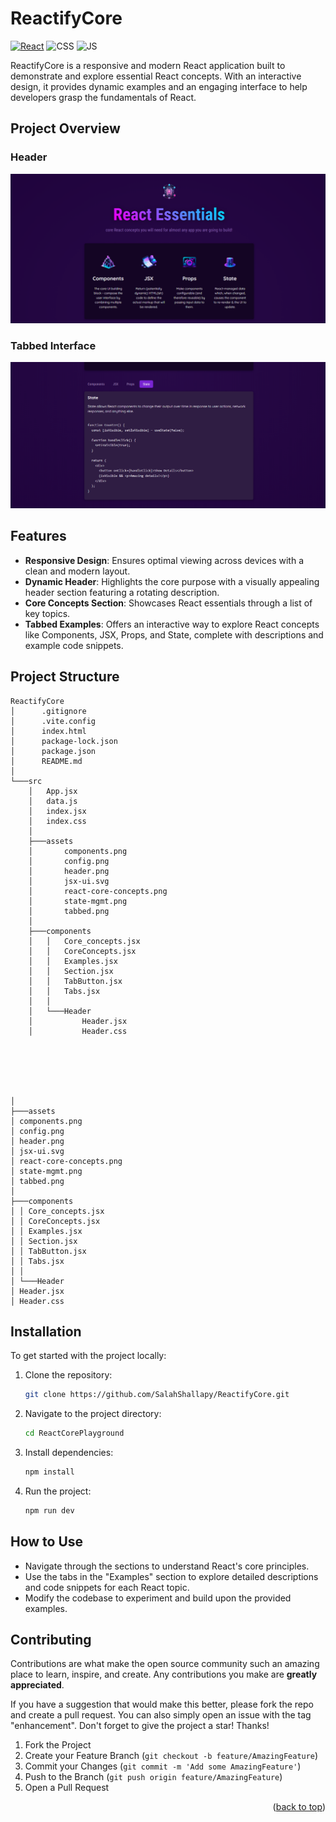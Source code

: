 # ReactifyCore

[![React](https://img.shields.io/badge/react-%2320232a.svg?style=for-the-badge&logo=react&logoColor=%2361DAFB)](https://react.dev/)
![CSS](https://img.shields.io/badge/CSS3-1572B6?style=for-the-badge&logo=css3&logoColor=white)
![JS](https://img.shields.io/badge/JavaScript-F7DF1E?style=for-the-badge&logo=javascript&logoColor=black)

ReactifyCore is a responsive and modern React application built to demonstrate and explore essential React concepts. With an interactive design, it provides dynamic examples and an engaging interface to help developers grasp the fundamentals of React.

## Project Overview

### Header

![header preview](./src/assets/header.png)

### Tabbed Interface

![tabbed preview](./src/assets/tabbed.png)

## Features

- **Responsive Design**: Ensures optimal viewing across devices with a clean and modern layout.
- **Dynamic Header**: Highlights the core purpose with a visually appealing header section featuring a rotating description.
- **Core Concepts Section**: Showcases React essentials through a list of key topics.
- **Tabbed Examples**: Offers an interactive way to explore React concepts like Components, JSX, Props, and State, complete with descriptions and example code snippets.

## Project Structure

```
ReactifyCore
│      .gitignore
│      .vite.config
│      index.html
│      package-lock.json
│      package.json
│      README.md
│
└───src
    │   App.jsx
    │   data.js
    │   index.jsx
    │   index.css
    │
    ├───assets
    │       components.png
    │       config.png
    │       header.png
    │       jsx-ui.svg
    │       react-core-concepts.png
    │       state-mgmt.png
    │       tabbed.png
    │
    ├───components
    │   │   Core_concepts.jsx
    │   │   CoreConcepts.jsx
    │   │   Examples.jsx
    │   │   Section.jsx
    │   │   TabButton.jsx
    │   │   Tabs.jsx
    │   │
    │   └───Header
    │           Header.jsx
    │           Header.css






│
├───assets
│ components.png
│ config.png
│ header.png
│ jsx-ui.svg
│ react-core-concepts.png
│ state-mgmt.png
│ tabbed.png
│
├───components
│ │ Core_concepts.jsx
│ │ CoreConcepts.jsx
│ │ Examples.jsx
│ │ Section.jsx
│ │ TabButton.jsx
│ │ Tabs.jsx
│ │
│ └───Header
│ Header.jsx
│ Header.css
```

## Installation

To get started with the project locally:

1. Clone the repository:
   ```bash
   git clone https://github.com/SalahShallapy/ReactifyCore.git
   ```
2. Navigate to the project directory:
   ```bash
   cd ReactCorePlayground
   ```
3. Install dependencies:
   ```bash
   npm install
   ```
4. Run the project:
   ```bash
   npm run dev
   ```

## How to Use

- Navigate through the sections to understand React's core principles.
- Use the tabs in the "Examples" section to explore detailed descriptions and code snippets for each React topic.
- Modify the codebase to experiment and build upon the provided examples.

## Contributing

Contributions are what make the open source community such an amazing place to learn, inspire, and create. Any contributions you make are **greatly appreciated**.

If you have a suggestion that would make this better, please fork the repo and create a pull request. You can also simply open an issue with the tag "enhancement".
Don't forget to give the project a star! Thanks!

1. Fork the Project
2. Create your Feature Branch (`git checkout -b feature/AmazingFeature`)
3. Commit your Changes (`git commit -m 'Add some AmazingFeature'`)
4. Push to the Branch (`git push origin feature/AmazingFeature`)
5. Open a Pull Request

<p align="right">(<a href="#top">back to top</a>)</p>
